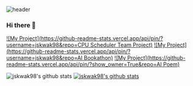 ![header](https://capsule-render.vercel.app/api?type=rect&text=Works%20I've%20Done&color=timeGradient)
### Hi there 👋


[![My Project](https://github-readme-stats.vercel.app/api/pin/?username=jskwak98&repo=CPU Scheduler Team Project)](https://github.com/jskwak98/2022-1-OS-12-Term-Project)
[![My Project](https://github-readme-stats.vercel.app/api/pin/?username=jskwak98&repo=AI Bookathon)](https://github.com/jskwak98/Bookathon3_Bookie_On_And_On)
[![My Project](https://github-readme-stats.vercel.app/api/pin/?show_owner=True&repo=AI Poem)](https://github.com/boostcampaitech2/final-project-level3-nlp-08)

![jskwak98's github stats](https://github-readme-stats.vercel.app/api?username=jskwak98&show_icons=true&count_private=true&theme=dark)
[![jskwak98's github stats](https://github-readme-stats.vercel.app/api/top-langs/?username=jskwak98&show_icons=true&hide_border=true&title_color=004386&icon_color=004386&layout=compact&count_private=true&theme=dark)](https://github.com/jskwak98)
<!--
**jskwak98/jskwak98** is a ✨ _special_ ✨ repository because its `README.md` (this file) appears on your GitHub profile.

Here are some ideas to get you started:

- 🔭 I’m currently working on ...
- 🌱 I’m currently learning ...
- 👯 I’m looking to collaborate on ...
- 🤔 I’m looking for help with ...
- 💬 Ask me about ...
- 📫 How to reach me: ...
- 😄 Pronouns: ...
- ⚡ Fun fact: ...
-->
